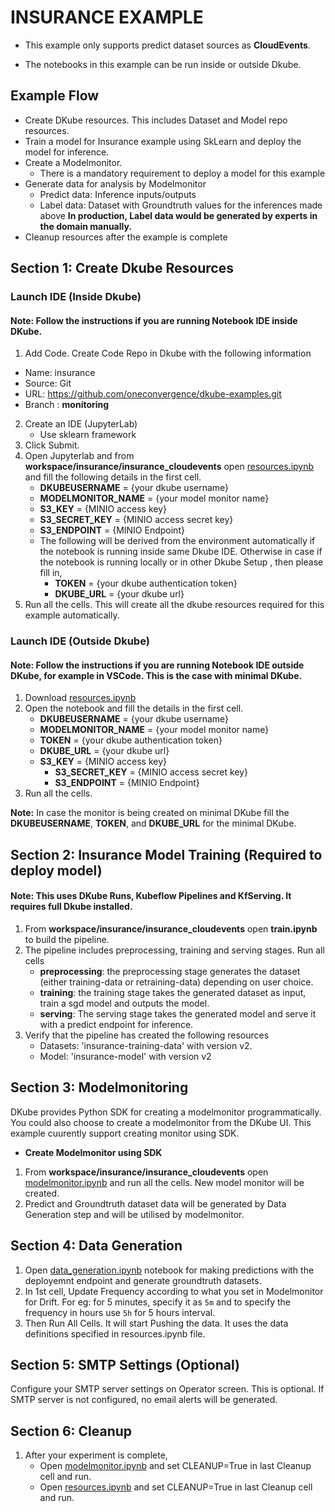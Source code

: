 # INSURANCE EXAMPLE

- This example only supports predict dataset sources as **CloudEvents**. 

- The notebooks in this example can be run inside or outside Dkube.

## Example Flow
- Create DKube resources. This includes Dataset and Model repo resources.
- Train a model for Insurance example using SkLearn and deploy the model for inference.
- Create a Modelmonitor. 
  - There is a mandatory requirement to deploy a model for this example
- Generate data for analysis by Modelmonitor
  - Predict data: Inference inputs/outputs
  - Label data:  Dataset with Groundtruth values for the inferences made above
  **In production, Label data would be generated by experts in the domain manually.**
- Cleanup resources after the example is complete

## Section 1: Create Dkube Resources

### Launch IDE (Inside Dkube)

#### Note: Follow the instructions if you are running Notebook IDE inside DKube.

1. Add Code. Create Code Repo in Dkube with the following information
  - Name: insurance
  - Source: Git
  - URL: https://github.com/oneconvergence/dkube-examples.git
  - Branch : **monitoring**
2. Create an IDE (JupyterLab)
   - Use sklearn framework  
3. Click Submit.
4. Open Jupyterlab and from **workspace/insurance/insurance_cloudevents** open [resources.ipynb](https://github.com/oneconvergence/dkube-examples/tree/monitoring/insurance_cloudevents/resources.ipynb) and fill the following details in the first cell.
     - **DKUBEUSERNAME** = {your dkube username}
     - **MODELMONITOR_NAME** = {your model monitor name}
     - **S3_KEY** = {MINIO access key}
     - **S3_SECRET_KEY** = {MINIO access secret key}
     - **S3_ENDPOINT** = {MINIO Endpoint}
     - The following will be derived from the environment automatically if the notebook is running inside same Dkube IDE. Otherwise in case if the notebook is running locally or in other Dkube Setup , then please fill in, 
       - **TOKEN** = {your dkube authentication token}
       - **DKUBE_URL** = {your dkube url}
5. Run all the cells. This will create all the dkube resources required for this example automatically.

### Launch IDE (Outside Dkube)

#### Note: Follow the instructions if you are running Notebook IDE outside DKube, for example in VSCode. This is the case with minimal DKube. 

1. Download [resources.ipynb](https://github.com/oneconvergence/dkube-examples/tree/monitoring/insurance_cloudevents/resources.ipynb)
2. Open the notebook and fill the details in the first cell.
   - **DKUBEUSERNAME** = {your dkube username}
   - **MODELMONITOR_NAME** = {your model monitor name}
   - **TOKEN** = {your dkube authentication token}
   - **DKUBE_URL** = {your dkube url}
   - **S3_KEY** = {MINIO access key}
     - **S3_SECRET_KEY** = {MINIO access secret key}
     - **S3_ENDPOINT** = {MINIO Endpoint}
3. Run all the cells.

**Note:** In case the monitor is being created on minimal DKube fill the **DKUBEUSERNAME**, **TOKEN**, and **DKUBE_URL** for the minimal DKube. 

## Section 2: Insurance Model Training (Required to deploy model)

#### Note: This uses DKube Runs, Kubeflow Pipelines and KfServing. It requires full Dkube installed. 

1. From **workspace/insurance/insurance_cloudevents** open **train.ipynb** to build the pipeline.
2. The pipeline includes preprocessing, training and serving stages. Run all cells
     - **preprocessing**: the preprocessing stage generates the dataset (either training-data or retraining-data) depending on user choice.
     - **training**: the training stage takes the generated dataset as input, train a sgd model and outputs the model.
     - **serving**: The serving stage takes the generated model and serve it with a predict endpoint for inference.
3. Verify that the pipeline has created the following resources
     - Datasets: 'insurance-training-data' with version v2.
     - Model: 'insurance-model' with version v2

## Section 3: Modelmonitoring
DKube provides Python SDK for creating a modelmonitor programmatically. You could also choose to create a modelmonitor from the DKube UI. This example cuurently support creating monitor using SDK. 

- **Create Modelmonitor using SDK**
1. From **workspace/insurance/insurance_cloudevents** open [modelmonitor.ipynb](https://github.com/oneconvergence/dkube-examples/tree/monitoring/insurance_cloudevents/modelmonitor.ipynb) and run all the cells. New model monitor will be created.
2. Predict and Groundtruth dataset data will be generated by Data Generation step and will be utilised by modelmonitor.

## Section 4: Data Generation
1. Open [data_generation.ipynb](https://github.com/oneconvergence/dkube-examples/tree/monitoring/insurance_cloudevents/data_generation.ipynb) notebook for making predictions with the deployemnt endpoint and generate groundtruth datasets.
2. In 1st cell, Update Frequency according to what you set in Modelmonitor for Drift. For eg: for 5 minutes, specify it as `5m` and to specify the frequency in hours use `5h` for 5 hours interval.
3. Then Run All Cells. It will start Pushing the data. It uses the data definitions specified in resources.ipynb file.

## Section 5: SMTP Settings (Optional)
Configure your SMTP server settings on Operator screen. This is optional. If SMTP server is not configured, no email alerts will be generated.

## Section 6: Cleanup
1. After your experiment is complete, 
   - Open [modelmonitor.ipynb](https://github.com/oneconvergence/dkube-examples/tree/monitoring/insurance_cloudevents/modelmonitor.ipynb) and set CLEANUP=True in last Cleanup cell and run.
   - Open [resources.ipynb](https://github.com/oneconvergence/dkube-examples/tree/monitoring/insurance_cloudevents/resources.ipynb) and set CLEANUP=True in last Cleanup cell and run.



